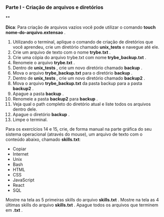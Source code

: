 ### Parte I - Criação de arquivos e diretórios

**

**Dica**: Para criação de arquivos vazios você pode utilizar o comando **touch nome-do-arquivo.extensao**  .

1. Utilizando o terminal, aplique o comando de criação de diretórios que você aprendeu, crie um diretório chamado **unix_tests** e navegue até ele.
3. Crie um arquivo de texto com o nome **trybe.txt** .
4. Crie uma cópia do arquivo trybe.txt com nome **trybe_backup.txt** .
5. Renomeie o arquivo **trybe.txt** .
6. Dentro de **unix_tests** , crie um novo diretório chamado **backup** .
7. Mova o arquivo **trybe_backup.txt** para o diretório **backup** .
8. Dentro de **unix_tests** , crie um novo diretório chamado **backup2** .
9. Mova o arquivo **trybe_backup.txt** da pasta backup para a pasta **backup2** .
10. Apague a pasta **backup** .
11. Renomeie a pasta **backup2** para **backup** .
12. Veja qual o path completo do diretório atual e liste todos os arquivos dentro dele.
13. Apague o diretório **backup** .
14. Limpe o terminal.

Para os exercícios 14 e 15, crie, de forma manual na parte gráfica do seu sistema operacional (através do mouse), um arquivo de texto com o conteúdo abaixo, chamado **skills.txt**:

- Copiar
- Internet
- Unix
- Bash
- HTML
- CSS
- JavaScript
- React
- SQL

Mostre na tela as 5 primeiras skills do arquivo **skills.txt** .
Mostre na tela as 4 últimas skills do arquivo **skills.txt** .
Apague todos os arquivos que terminem em **.txt** .
